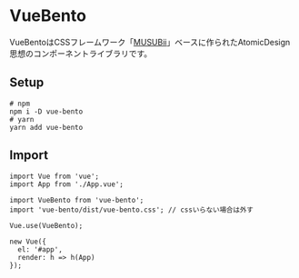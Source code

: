 # VueBento 

VueBentoはCSSフレームワーク「[MUSUBii](https://musubii.qranoko.jp/)」ベースに作られたAtomicDesign思想のコンポーネントライブラリです。

## Setup

```
# npm
npm i -D vue-bento
# yarn
yarn add vue-bento
```

## Import

```
import Vue from 'vue';
import App from './App.vue';

import VueBento from 'vue-bento';
import 'vue-bento/dist/vue-bento.css'; // cssいらない場合は外す

Vue.use(VueBento);

new Vue({
  el: '#app',
  render: h => h(App)
});
```
